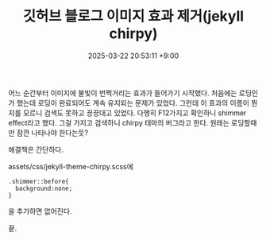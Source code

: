 ﻿---
title: 깃허브 블로그 이미지 효과 제거(jekyll chirpy)
date:  2025-03-22 20:53:11 +9:00
categories: [Projects, GitHub Blog]
tags: [깃허브, 블로그, 깃블로그, 깃허브 블로그, Jekyll, Chripy, Jekyll-Chirpy, 무한로딩, 이미지, shimmer, shimmer effect]
---

어느 순간부터 이미지에 불빛이 번쩍거리는 효과가 들어가기 시작했다.
처음에는 로딩인가 했는데 로딩이 완료되어도 계속 유지되는 문제가 있었다.
그런데 이 효과의 이름이 뭔지를 모르니 검색도 못하고 끙끙대고 있었다.
다행히 F12가지고 확인하니 shimmer effect라고 했다.
그걸 가지고 검색하니 chirpy 테마의 버그라고 한다.
원래는 로딩할때만 잠깐 나타나야 한다는듯?

해결책은 간단하다.

assets/css/jekyll-theme-chirpy.scss에
```
.shimmer::before{
  background:none;
}
```
을 추가하면 없어진다.

끝.